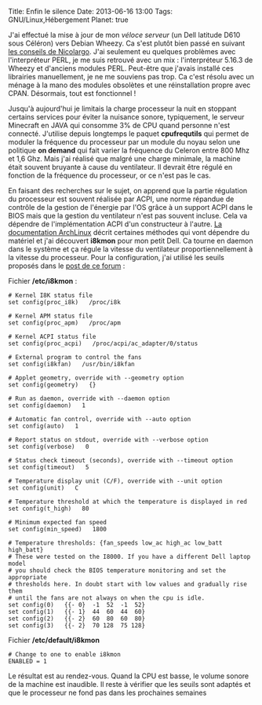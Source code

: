 Title: Enfin le silence
Date: 2013-06-16 13:00
Tags: GNU/Linux,Hébergement
Planet: true


J'ai effectué la mise à jour de mon *véloce serveur* <i class="icon-smile"></i>
(un Dell latitude D610 sous Céléron) vers Debian Wheezy. Ca s'est plutôt bien passé 
en suivant [les conseils de Nicolargo](http://blog.nicolargo.com/2013/05/de-squeeze-a-wheezy.html). 
J'ai seulement eu quelques problèmes avec l'interpréteur PERL, je me suis retrouvé
avec un mix : l'interpréteur 5.16.3 de Wheezy et d'anciens modules PERL.
Peut-être que j'avais installé ces librairies manuellement, je ne me souviens
pas trop. Ca c'est résolu avec un ménage à la mano des modules obsolètes et une 
réinstallation propre avec CPAN. Désormais, tout est fonctionnel !

Jusqu'à aujourd'hui je limitais la charge processeur la nuit en stoppant
certains services pour éviter la nuisance sonore, typiquement, le serveur
Minecraft en JAVA qui consomme 3% de CPU quand personne n'est connecté.
J'utilise depuis longtemps le paquet **cpufrequtils** qui permet de moduler la
fréquence du processeur par un module du noyau selon une politique **on demand** 
qui fait varier la fréquence du Celeron entre 800 Mhz et 1,6 Ghz. Mais j'ai 
réalisé que malgré une charge minimale, la machine était souvent bruyante à cause du
ventilateur. Il devrait être régulé en fonction de la fréquence du
processeur, or ce n'est pas le cas. 

En faisant des recherches sur le sujet, on
apprend que la partie régulation du processeur est souvent réalisée par ACPI,
une norme répandue de contrôle de la gestion de l'énergie par l'OS grâce à un
support ACPI dans le BIOS mais que la gestion du ventilateur n'est pas souvent
incluse. Cela va dépendre de l'implémentation ACPI d'un constructeur à l'autre. 
[La documentation
ArchLinux](https://wiki.archlinux.org/index.php/Fan_Speed_Control) décrit
certaines méthodes qui vont dépendre du matériel et j'ai découvert **i8kmon** pour 
mon petit Dell. Ca tourne en daemon dans le système et ça régule la vitesse du
ventilateur proportiennellement à la vitesse du processeur. Pour la
configuration, j'ai utilisé les seuils proposés dans le [post de ce
forum](http://forum.tinycorelinux.net/index.php?topic=10736.0) : 

Fichier **/etc/i8kmon** : 

    # Kernel I8K status file
    set config(proc_i8k)   /proc/i8k

    # Kernel APM status file
    set config(proc_apm)   /proc/apm

    # Kernel ACPI status file
    set config(proc_acpi)   /proc/acpi/ac_adapter/0/status

    # External program to control the fans
    set config(i8kfan)   /usr/bin/i8kfan

    # Applet geometry, override with --geometry option
    set config(geometry)   {}

    # Run as daemon, override with --daemon option
    set config(daemon)   1

    # Automatic fan control, override with --auto option
    set config(auto)   1

    # Report status on stdout, override with --verbose option
    set config(verbose)   0

    # Status check timeout (seconds), override with --timeout option
    set config(timeout)   5

    # Temperature display unit (C/F), override with --unit option
    set config(unit)   C

    # Temperature threshold at which the temperature is displayed in red
    set config(t_high)   80

    # Minimum expected fan speed
    set config(min_speed)   1800

    # Temperature thresholds: {fan_speeds low_ac high_ac low_batt high_batt}
    # These were tested on the I8000. If you have a different Dell laptop model
    # you should check the BIOS temperature monitoring and set the appropriate
    # thresholds here. In doubt start with low values and gradually rise them
    # until the fans are not always on when the cpu is idle.
    set config(0)   {{- 0}  -1  52  -1  52}
    set config(1)   {{- 1}  44  60  44  60}
    set config(2)   {{- 2}  60  80  60  80}
    set config(3)   {{- 2}  70 128  75 128}

Fichier **/etc/default/i8kmon** 

    # Change to one to enable i8kmon
    ENABLED = 1

Le résultat est au rendez-vous. Quand la CPU est basse, le volume sonore de la 
machine est inaudible. Il reste à vérifier que les seuils sont adaptés et que
le processeur ne fond pas dans les prochaines semaines <i class="icon-smile"></i>



